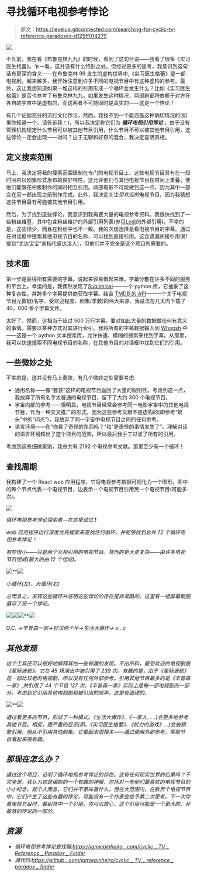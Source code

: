 # 寻找循环电视参考悖论

> 原文：<https://levelup.gitconnected.com/searching-for-cyclic-tv-reference-paradoxes-d125ff014279>

![](img/050a5bbbe8f6efc6cda909ce68a7f8f5.png)

不久前，我在看《布鲁克林九九》的时候，看到了这句台词——我看了很多《实习医生格蕾》。乍一看，这并没有什么特别之处。但经过更多的思考，我意识到这句话有更深的含义——在布鲁克林 99 发生的虚构世界中,《实习医生格蕾》是一部电视剧。越来越多，我开始注意到许多不同的电视节目中有这种虚构的参考。最终，这让我想知道如果一堆这样的引用形成一个循环会发生什么？比如《实习医生格蕾》是否也参考了布鲁克林九九。如果发生这种情况，两部剧都将依赖于对方在各自的宇宙中是虚构的，而这两者不可能同时是真实的——这是一个悖论！

有几个证据充分的流行文化悖论，然而，我找不到一个能涵盖这种确切情况的(如果你知道一个，请告诉我！)，所以我决定称它们为 ***循环电视引用悖论*** 。由于没有管理机构规定什么节目可以被其他节目引用，什么节目不可以被其他节目引用，这些悖论一定会出现——对吗？出于无聊和好奇的混合，我决定查明真相。

## 定义搜索范围

马上，我决定将我的搜索范围限制在专门的电视节目上，这些电视节目具有在一段时间内以剧集形式发布的良好特性。这允许他们与其他电视节目在时间上重叠，使他们能够在积极制作的同时相互引用。两部电影不可能做到这一点，因为其中一部会在另一部出现之前制作完成。此外，我决定关注*受欢迎的*电视节目，因为我猜想这些节目最有可能被其他节目引用。

然后，为了找到这些悖论，我意识到我需要大量的电视参考资料。我很快找到了一些粉丝维基，其中包含粉丝维护的外部引用列表(参见[Lost](https://lostpedia.fandom.com/wiki/Outside_references_to_Lost)的外部引用)。不幸的是，这些很少，而且在粉丝中也不一致。我的次佳选择是看电视节目的字幕。通过在对话框中搜索其他电视节目的名称，可以找到直接引用。这会遗漏间接引用(即提到“尤达宝宝”来指代曼达洛人)，但他们并不完全是这个项目所需要的。

## 技术面

第一步是获得所有需要的字幕。说起来容易做起来难。字幕分散在许多不同的服务和平台上。幸运的是，我偶然发现了[Subliminal](https://github.com/Diaoul/subliminal)——一个 python 库，它抽象了这种复杂性，并跨多个字幕提供商获取字幕。结合 [TMDB 的 API](https://developers.themoviedb.org/3/tv/get-popular-tv-shows)——一个关于电视节目元数据(名字、受欢迎程度、剧集/季数)的伟大来源，我设法在几天内下载了 40，000 多个字幕文件。

太好了。然而，这相当于超过 500 万行字幕。要对如此大量的数据做任何有意义的事情，需要以某种方式对其进行索引。我将所有的字幕数据输入到 [Whoosh](https://github.com/mchaput/whoosh) 中——这是一个 python 文本搜索库，允许快速、模糊的搜索来找到字幕。从那里，我可以快速搜索不同电视节目的名称，在其他节目的对话框中找到它们的引用。

## 一些微妙之处

不幸的是，这并没有马上奏效，有几个微妙之处需要考虑:

*   通用名称——像“套装”这样的电视节目返回了大量的假阳性。考虑到这一点，我放弃了所有名字太普通的电视节目，留下了大约 300 个电视节目。
*   宇宙内部的参考——很明显，电视节目经常会参考同一电影宇宙中的其他电视节目，作为一种交叉推广的形式。因为这些参考文献不是虚构的(即参考“箭头”中的“闪光”)，我放弃了同一宇宙中电视节目之间的任何参考。
*   语言环境——在“你看了奇怪的东西吗？”和“更奇怪的事情发生了”。理解对话的语言环境超出了这个项目的范围，所以最后我手工过滤了所有的引用。

考虑到这些细微差别，我总共有 2192 个电视参考文献。那里至少有一个循环！

## 查找周期

我构建了一个 React web 应用程序，它将电视参考数据可视化为一个图形。图中的每个节点代表一个电视节目，边表示一个电视节目引用另一个电视节目(可能多次)。

![](img/e8e22f4f19abe54925e34df58ccf96e5.png)

*循环电视参考悖论探索者—在这里试试*[](https://jamiepinheiro.com/cyclic_tv_reference_paradox_finder/)**！**

*web 应用程序运行深度优先搜索来查找任何循环，并能够找到总共 72 个循环电视参考悖论！*

*有些很小——只是两个互相引用的电视节目。其他的更大更复杂——由许多电视节目组成(最大的由 12 个组成)。*

*![](img/fba9b2b58aea8f7c018507bdcba08a31.png)**![](img/7b565b810bd0492d464425e9ca6fc4f0.png)*

*小循环(左)，大循环(右)*

*总而言之，发现这些循环并证明这些悖论的存在是非常酷的。这里有一组屏幕截图展示了另一个悖论。*

*![](img/a18ab75f5ccbf954c56c009387c1d892.png)**![](img/0b4da822027c0b2dad1c8cc2dad906be.png)**![](img/8ea0202d672c1657ed8ba17b9a8be739.png)**![](img/1488e3da1aeca423485b0ccafe25ee0c.png)*

*O.C. ->辛普森一家->好汉两个半->生活大爆炸-> o . c*

## *其他发现*

*这个工具还可以很好地解释其他一些有趣的发现。不出所料，最受欢迎的电视剧是《星际迷航》。它在 45 场演出中被引用了 239 次。有趣的是，由于《星际迷航》是一部比较老的电视剧，所以没有任何外部参考。引用其他节目最多的是《辛普森一家》,共引用了 44 个节目 127 次。《辛普森一家》实际上是每一部电视剧的一部分，考虑到它引用其他电视剧和被引用的频率，这是有道理的。*

*![](img/540f1b76389cd7b95e26b8dcb60d27df.png)**![](img/8d69d8486639d621d5a128ac51ccf10f.png)*

*通过看更多的节目，形成了一种模式。《生活大爆炸》、《一家人……)会更多地参考其他节目。相反，更严重的显示(即。《实习医生格蕾》、《权力的游戏》…)会被频繁引用，但从不引用其他剧集。它看起来很相关——通过使用外部参考，帮助节目看起来很有趣。*

## *那现在怎么办？*

*通过这个项目，证明了循环电视参考悖论的存在。这有任何现实世界的后果吗？不完全是。我认为这是编剧的一个有趣的神器，包括对一些他们最喜欢的电视节目的小小纪念。就个人而言，它们并不意味着什么，但在大范围内，在数百个电视节目中，它们产生了这些有趣的悖论，可能没有一个作家会给予第二次思考。下一次你看电视节目时，看到其中一个引用，你可以放心，这个引用可能是一个更大的、非故意的悖论的一部分。*

## *资源*

*   *循环电视参考悖论查找器:[https://jamiepinheiro . com/cyclic _ TV _ Reference _ Paradox _ Finder](https://jamiepinheiro.com/cyclic_tv_reference_paradox_finder)*
*   *源代码:[https://github . com/jamiepinheiro/cyclic _ TV _ reference _ paradox _ finder](https://github.com/jamiepinheiro/cyclic_tv_reference_paradox_finder)*